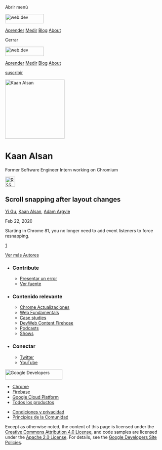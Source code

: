<span class="w-tooltip w-tooltip--left">Abrir menú</span>

<a href="/" class="gc-analytics-event header-default__logo-link"><img src="/images/lockup.svg" alt="web.dev" class="header-default__logo" width="125" height="30" /></a>

<a href="/learn/" class="gc-analytics-event header-default__link">Aprender</a> <a href="/measure/" class="gc-analytics-event header-default__link">Medir</a> <a href="/blog/" class="gc-analytics-event header-default__link">Blog</a> <a href="/about/" class="gc-analytics-event header-default__link">About</a>

<span class="w-tooltip">Cerrar</span>

<a href="/" class="gc-analytics-event"><img src="/images/lockup.svg" alt="web.dev" class="drawer-default__logo" width="125" height="30" /></a>

<a href="/learn/" class="gc-analytics-event drawer-default__link">Aprender</a> <a href="/measure/" class="gc-analytics-event drawer-default__link">Medir</a> <a href="/blog/" class="gc-analytics-event drawer-default__link">Blog</a> <a href="/about/" class="gc-analytics-event drawer-default__link">About</a>

<a href="/newsletter/" class="gc-analytics-event w-actions__fab w-actions__fab--subscribe"><span>suscribir</span></a>

<img src="https://web-dev.imgix.net/image/admin/4PTUuazRuGaWSV1LbAOz.jpg?auto=format" alt="Kaan Alsan" class="w-author-page__image" sizes="(min-width: 481px) 192px, 128px" srcset="https://web-dev.imgix.net/image/admin/4PTUuazRuGaWSV1LbAOz.jpg?auto=format&amp;w=128 128w, https://web-dev.imgix.net/image/admin/4PTUuazRuGaWSV1LbAOz.jpg?auto=format&amp;w=146 146w, https://web-dev.imgix.net/image/admin/4PTUuazRuGaWSV1LbAOz.jpg?auto=format&amp;w=166 166w, https://web-dev.imgix.net/image/admin/4PTUuazRuGaWSV1LbAOz.jpg?auto=format&amp;w=190 190w, https://web-dev.imgix.net/image/admin/4PTUuazRuGaWSV1LbAOz.jpg?auto=format&amp;w=216 216w, https://web-dev.imgix.net/image/admin/4PTUuazRuGaWSV1LbAOz.jpg?auto=format&amp;w=246 246w, https://web-dev.imgix.net/image/admin/4PTUuazRuGaWSV1LbAOz.jpg?auto=format&amp;w=281 281w, https://web-dev.imgix.net/image/admin/4PTUuazRuGaWSV1LbAOz.jpg?auto=format&amp;w=320 320w, https://web-dev.imgix.net/image/admin/4PTUuazRuGaWSV1LbAOz.jpg?auto=format&amp;w=365 365w, https://web-dev.imgix.net/image/admin/4PTUuazRuGaWSV1LbAOz.jpg?auto=format&amp;w=384 384w" width="192" height="192" />

Kaan Alsan
==========

Former Software Engineer Intern working on Chromium

<a href="/authors/alsan/feed.xml" class="w-author-page__link"><img src="/images/icons/rss.svg" alt="RSS Feed" class="w-author-page__icon" width="32" height="32" /></a>

<a href="/snap-after-layout/" class="w-card-base__link"></a>

Scroll snapping after layout changes
------------------------------------

<span class="w-author__name"><a href="/authors/yigu/" class="w-author__name-link">Yi Gu</a>, <a href="/authors/alsan/" class="w-author__name-link">Kaan Alsan</a>, <a href="/authors/adamargyle/" class="w-author__name-link">Adam Argyle</a></span>

Feb 22, 2020

<a href="/snap-after-layout/" class="w-card-base__link"></a>

Starting in Chrome 81, you no longer need to add event listeners to force resnapping.

<a href="/authors/alsan/" class="w-pagination__link w-pagination__link--active">1</a>

<a href="/authors" class="w-button">Ver más Autores</a>

-   ### Contribute

    -   <a href="https://github.com/GoogleChrome/web.dev/issues/new?assignees=&amp;labels=bug&amp;template=bug_report.md&amp;title=" class="w-footer__linkbox-link">Presentar un error</a>
    -   <a href="https://github.com/googlechrome/web.dev" class="w-footer__linkbox-link">Ver fuente</a>

-   ### Contenido relevante

    -   <a href="https://blog.chromium.org/" class="w-footer__linkbox-link">Chrome Actualizaciones</a>
    -   <a href="https://developers.google.com/web/" class="w-footer__linkbox-link">Web Fundamentals</a>
    -   <a href="https://developers.google.com/web/showcase/" class="w-footer__linkbox-link">Case studies</a>
    -   <a href="https://devwebfeed.appspot.com/" class="w-footer__linkbox-link">DevWeb Content Firehose</a>
    -   <a href="/podcasts/" class="w-footer__linkbox-link">Podcasts</a>
    -   <a href="/shows/" class="w-footer__linkbox-link">Shows</a>

-   ### Conectar

    -   <a href="https://www.twitter.com/ChromiumDev" class="w-footer__linkbox-link">Twitter</a>
    -   <a href="https://www.youtube.com/user/ChromeDevelopers" class="w-footer__linkbox-link">YouTube</a>

<a href="https://developers.google.com/" class="w-footer__utility-logo-link"><img src="/images/lockup-color.png" alt="Google Developers" class="w-footer__utility-logo" width="185" height="33" /></a>

-   <a href="https://developer.chrome.com/" class="w-footer__utility-link">Chrome</a>
-   <a href="https://firebase.google.com/" class="w-footer__utility-link">Firebase</a>
-   <a href="https://cloud.google.com/" class="w-footer__utility-link">Google Cloud Platform</a>
-   <a href="https://developers.google.com/products" class="w-footer__utility-link">Todos los productos</a>

<!-- -->

-   <a href="https://policies.google.com/" class="w-footer__utility-link">Condiciones y privacidad</a>
-   <a href="/community-guidelines/" class="w-footer__utility-link">Principios de la Comunidad</a>

Except as otherwise noted, the content of this page is licensed under the [Creative Commons Attribution 4.0 License](https://creativecommons.org/licenses/by/4.0/), and code samples are licensed under the [Apache 2.0 License](https://www.apache.org/licenses/LICENSE-2.0). For details, see the [Google Developers Site Policies](https://developers.google.com/terms/site-policies).
